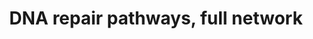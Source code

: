 ---
annotations:
- id: PW:0000099
  parent: regulatory pathway
  type: Pathway Ontology
  value: DNA repair pathway
authors:
- Daisydx
- Diazflorese
- Egonw
- Marvin M2
- DeSl
- Khanspers
- Eweitz
description: DNA Repair Pathways Full Network
last-edited: 2021-05-22
organisms:
- Homo sapiens
redirect_from:
- /index.php/Pathway:WP4946
- /instance/WP4946
- /instance/WP4946_rr117703
revision: r117703
schema-jsonld:
- '@context': https://schema.org/
  '@id': https://wikipathways.github.io/pathways/WP4946.html
  '@type': Dataset
  creator:
    '@type': Organization
    name: WikiPathways
  description: DNA Repair Pathways Full Network
  keywords:
  - APEX1
  - APEX2
  - ATM
  - ATR
  - BRCA1
  - BRCA2
  - CCNH
  - CDK7
  - CETN2
  - CHEK1
  - CUL4A
  - CUL4B
  - DCLRE1C
  - DDB1
  - DDB2
  - ERCC1
  - ERCC2
  - ERCC3
  - ERCC4
  - ERCC5
  - ERCC6
  - ERCC8
  - EXO1
  - FAAP100
  - FAAP24
  - FAN1
  - FANCA
  - FANCB
  - FANCC
  - FANCD2
  - FANCE
  - FANCF
  - FANCG
  - FANCI
  - FANCJ
  - FANCL
  - FANCM
  - FANCN
  - FEN1
  - GTF2H1
  - GTF2H2
  - GTF2H3
  - GTF2H4
  - GTF2H5
  - H2AX
  - HMGB1
  - LIG1
  - LIG3
  - LIG4
  - MBD4
  - MGMT
  - MHF1
  - MHF2
  - MLH1
  - MNAT1
  - MPG
  - MRE11
  - MRE11A
  - MSH2
  - MSH3
  - MSH6
  - MUTYH
  - NBN
  - NEIL2
  - NEIL3
  - NHEJ1
  - NTHL1
  - OGG1
  - PARP1
  - PARP2
  - PCNA
  - PMS2
  - PNKP
  - POLB
  - POLD1
  - POLD2
  - POLD3
  - POLD4
  - POLE
  - POLE2
  - POLE3
  - POLE4
  - POLH
  - POLI
  - POLK
  - POLL
  - POLM
  - PRKDC
  - RAD23A
  - RAD23B
  - RAD50
  - RAD51
  - RAD51C
  - RAD52
  - RAD54B
  - RAP1A
  - RBX1
  - REV1
  - REV3L
  - RFC1
  - RFC2
  - RFC3
  - RFC4
  - RFC5
  - RPA1
  - RPA2
  - RPA3
  - SMUG1
  - TDG
  - TERF2
  - UAF1
  - UNG
  - USP1
  - WRN
  - XPA
  - XPC
  - XRCC1
  - XRCC4
  - XRCC5
  - XRCC6
  license: CC0
  name: DNA repair pathways, full network
seo: CreativeWork
title: DNA repair pathways, full network
wpid: WP4946
---
